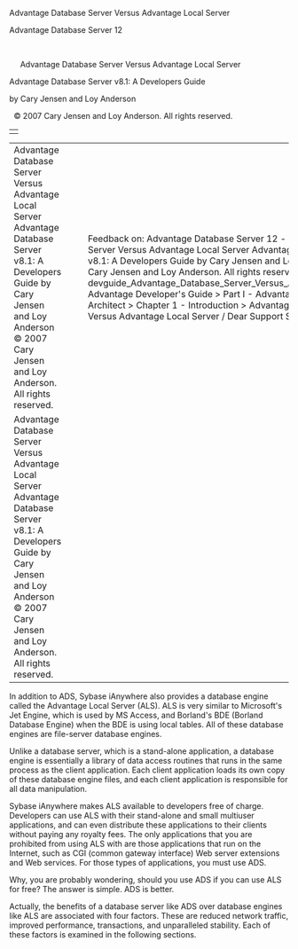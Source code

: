 Advantage Database Server Versus Advantage Local Server




Advantage Database Server 12  

 

     Advantage Database Server Versus Advantage Local Server

Advantage Database Server v8.1: A Developers Guide

by Cary Jensen and Loy Anderson

  © 2007 Cary Jensen and Loy Anderson. All rights reserved.

|  |
| --- |
|  |

|  |  |  |  |  |
| --- | --- | --- | --- | --- |
| Advantage Database Server Versus Advantage Local Server  Advantage Database Server v8.1: A Developers Guide  by Cary Jensen and Loy Anderson    © 2007 Cary Jensen and Loy Anderson. All rights reserved. |  |  | Feedback on: Advantage Database Server 12 -       Advantage Database Server Versus Advantage Local Server Advantage Database Server v8.1: A Developers Guide by Cary Jensen and Loy Anderson     2007 Cary Jensen and Loy Anderson. All rights reserved. devguide\_Advantage\_Database\_Server\_Versus\_Advantage\_Local\_Server Advantage Developer's Guide > Part I - Advantage and Advantage Data Architect > Chapter 1 - Introduction > Advantage Database Server Versus Advantage Local Server / Dear Support Staff, |  |
| Advantage Database Server Versus Advantage Local Server  Advantage Database Server v8.1: A Developers Guide  by Cary Jensen and Loy Anderson    © 2007 Cary Jensen and Loy Anderson. All rights reserved. |  |  |  |  |

In addition to ADS, Sybase iAnywhere also provides a database engine called the Advantage Local Server (ALS). ALS is very similar to Microsoft's Jet Engine, which is used by MS Access, and Borland's BDE (Borland Database Engine) when the BDE is using local tables. All of these database engines are file-server database engines.

Unlike a database server, which is a stand-alone application, a database engine is essentially a library of data access routines that runs in the same process as the client application. Each client application loads its own copy of these database engine files, and each client application is responsible for all data manipulation.

Sybase iAnywhere makes ALS available to developers free of charge. Developers can use ALS with their stand-alone and small multiuser applications, and can even distribute these applications to their clients without paying any royalty fees. The only applications that you are prohibited from using ALS with are those applications that run on the Internet, such as CGI (common gateway interface) Web server extensions and Web services. For those types of applications, you must use ADS.

Why, you are probably wondering, should you use ADS if you can use ALS for free? The answer is simple. ADS is better.

Actually, the benefits of a database server like ADS over database engines like ALS are associated with four factors. These are reduced network traffic, improved performance, transactions, and unparalleled stability. Each of these factors is examined in the following sections.